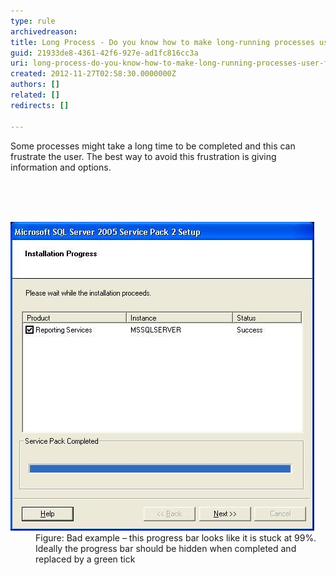 ```yaml
---
type: rule
archivedreason: 
title: Long Process - Do you know how to make long-running processes user-friendly?
guid: 21933de8-4361-42f6-927e-ad1fc816cc3a
uri: long-process-do-you-know-how-to-make-long-running-processes-user-friendly
created: 2012-11-27T02:58:30.0000000Z
authors: []
related: []
redirects: []

---
```



<p>Some processes might take a long time to be completed and this can frustrate the user. The best way to avoid this frustration is giving information and options.</p>
<br><excerpt class='endintro'></excerpt><br>
​<dl class="badImage"><dt><img alt=" Bad example of Progress bar" src="../../assets/ifaceLongProcess_bad.JPG" /></dt>
<dd>Figure: Bad example – this progress bar looks like it is stuck at 99%. Ideally the progress bar should be hidden when completed and replaced by a green tick</dd></dl>



